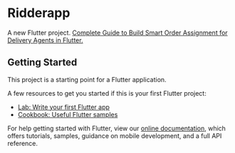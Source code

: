 # Ridderapp

A new Flutter project.
[Complete Guide to Build Smart Order Assignment for Delivery Agents in Flutter.](https://www.sevensquaretech.com/smart-order-assignment-for-delivery-agents-in-flutter-with-code-github/)
## Getting Started

This project is a starting point for a Flutter application.

A few resources to get you started if this is your first Flutter project:

- [Lab: Write your first Flutter app](https://flutter.dev/docs/get-started/codelab)
- [Cookbook: Useful Flutter samples](https://flutter.dev/docs/cookbook)

For help getting started with Flutter, view our
[online documentation](https://flutter.dev/docs), which offers tutorials,
samples, guidance on mobile development, and a full API reference.
